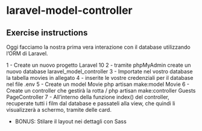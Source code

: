# laravel-model-controller

## Exercise instructions

Oggi facciamo la nostra prima vera interazione con il database utilizzando l’ORM di Laravel.

1 - Create un nuovo progetto Laravel 10
2 - tramite phpMyAdmin create un nuovo database laravel_model_controller
3 - Importate nel vostro database la tabella movies in allegato
4 - inserite le vostre credenziali per il database nel file .env
5 - Create un model Movie php artisan make:model Movie
6 - Create un controller che gestirà la rotta / php artisan make:controller Guests PageController
7 - All’interno della funzione index() del controller, recuperate tutti i film dal database e passateli alla view, che quindi li visualizzerà a schermo, tramite delle card.

- BONUS: Stilare il layout nei dettagli con Sass